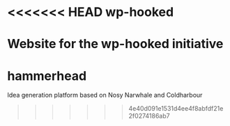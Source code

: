 <<<<<<< HEAD
wp-hooked
=========

Website for the wp-hooked initiative 
=======
hammerhead
==========

Idea generation platform based on Nosy Narwhale and Coldharbour
>>>>>>> 4e40d091e1531d4ee4f8abfdf21e2f0274186ab7
